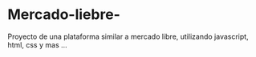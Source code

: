 # Mercado-liebre-

Proyecto de una plataforma similar a mercado libre, utilizando javascript, html, css y mas ...
